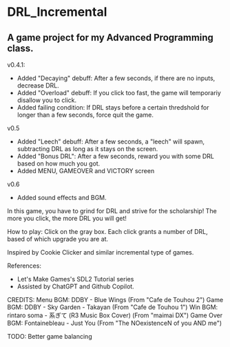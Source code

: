 # DRL_Incremental
 
A game project for my Advanced Programming class.
--------------------

v0.4.1:
- Added "Decaying" debuff:
After a few seconds, if there are no inputs, decrease DRL.
- Added "Overload" debuff:
If you click too fast, the game will temporariy disallow you to click.
- Added failing condition:
If DRL stays before a certain thredshold for longer than a few seconds, force quit the game.

v0.5
- Added "Leech" debuff:
After a few seconds, a "leech" will spawn, subtracting DRL as long as it stays on the screen.
- Added "Bonus DRL":
After a few seconds, reward you with some DRL based on how much you got.
- Added MENU, GAMEOVER and VICTORY screen

v0.6
- Added sound effects and BGM.

In this game, you have to grind for DRL and strive for the scholarship! The more you click, the more DRL you will get!

How to play: Click on the gray box. Each click grants a number of DRL, based of which upgrade you are at.

Inspired by Cookie Clicker and similar incremental type of games.

References:
- Let's Make Games's SDL2 Tutorial series
- Assisted by ChatGPT and Github Copilot.

CREDITS:
Menu BGM: DDBY - Blue Wings (From "Cafe de Touhou 2")
Game BGM: DDBY - Sky Garden - Takayan (From "Cafe de Touhou 1")
Win BGM: rintaro soma - 系ぎて (R3 Music Box Cover) (From "maimai DX")
Game Over BGM: Fontainebleau - Just You (From "The NOexistenceN of you AND me")


TODO: Better game balancing
